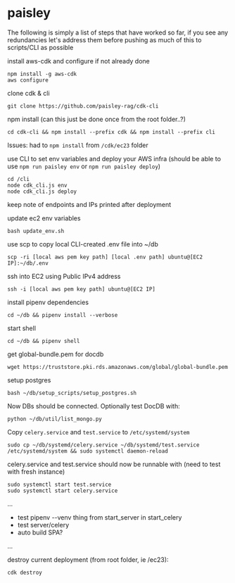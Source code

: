 # paisley

The following is simply a list of steps that have worked so far, if you see any redundancies let's address them before pushing as much of this to scripts/CLI as possible


install aws-cdk and configure if not already done
```
npm install -g aws-cdk
aws configure
```


clone cdk & cli
```
git clone https://github.com/paisley-rag/cdk-cli
```


npm install (can this just be done once from the root folder..?)
```
cd cdk-cli && npm install --prefix cdk && npm install --prefix cli
```

Issues:
had to `npm install` from `/cdk/ec23` folder

use CLI to set env variables and deploy your AWS infra
(should be able to use `npm run paisley env` or `npm run paisley deploy`)
```
cd /cli
node cdk_cli.js env
node cdk_cli.js deploy
```
keep note of endpoints and IPs printed after deployment



update ec2 env variables
```
bash update_env.sh
```



use scp to copy local CLI-created .env file into ~/db
```
scp -ri [local aws pem key path] [local .env path] ubuntu@[EC2 IP]:~/db/.env
```


ssh into EC2 using Public IPv4 address
```
ssh -i [local aws pem key path] ubuntu@[EC2 IP]
```


install pipenv dependencies
```
cd ~/db && pipenv install --verbose
```


start shell
```
cd ~/db && pipenv shell
```




get global-bundle.pem for docdb
```
wget https://truststore.pki.rds.amazonaws.com/global/global-bundle.pem
```


setup postgres
```
bash ~/db/setup_scripts/setup_postgres.sh
```


Now DBs should be connected. Optionally test DocDB with:
```
python ~/db/util/list_mongo.py
```


Copy `celery.service` and `test.service` to `/etc/systemd/system`
```
sudo cp ~/db/systemd/celery.service ~/db/systemd/test.service /etc/systemd/system && sudo systemctl daemon-reload
```


celery.service and test.service should now be runnable with (need to test with fresh instance)
```
sudo systemctl start test.service
sudo systemctl start celery.service
```


...

- test pipenv --venv thing from start_server in start_celery
- test server/celery
- auto build SPA?

...


destroy current deployment (from root folder, ie /ec23):
```
cdk destroy
```
